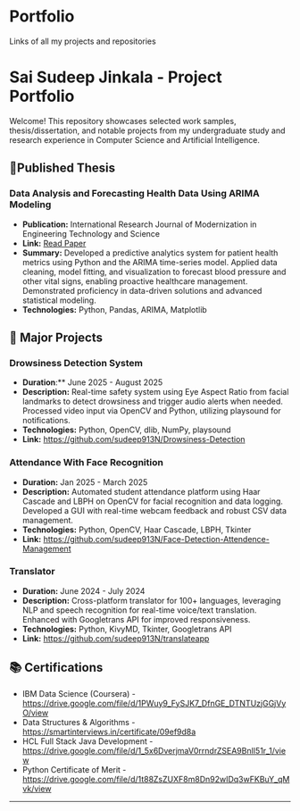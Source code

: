 # Portfolio
Links of all my projects and repositories
# Sai Sudeep Jinkala - Project Portfolio

Welcome! This repository showcases selected work samples, thesis/dissertation, and notable projects from my undergraduate study and research experience in Computer Science and Artificial Intelligence.

## 📄Published Thesis

### Data Analysis and Forecasting Health Data Using ARIMA Modeling
- **Publication:** International Research Journal of Modernization in Engineering Technology and Science  
- **Link:** [Read Paper](https://www.irjmets.com/uploadedfiles/paper/issue_11_november_2024/63842/final/fin_irjmets1731822550.pdf)
- **Summary:** Developed a predictive analytics system for patient health metrics using Python and the ARIMA time-series model. Applied data cleaning, model fitting, and visualization to forecast blood pressure and other vital signs, enabling proactive healthcare management. Demonstrated proficiency in data-driven solutions and advanced statistical modeling.
- **Technologies:** Python, Pandas, ARIMA, Matplotlib

## 🔬 Major Projects

### Drowsiness Detection System
- **Duration**:** June 2025 - August 2025
- **Description:** Real-time safety system using Eye Aspect Ratio from facial landmarks to detect drowsiness and trigger audio alerts when needed. Processed video input via OpenCV and Python, utilizing playsound for notifications.
- **Technologies:** Python, OpenCV, dlib, NumPy, playsound
- **Link:** https://github.com/sudeep913N/Drowsiness-Detection

### Attendance With Face Recognition
- **Duration:** Jan 2025 - March 2025
- **Description:** Automated student attendance platform using Haar Cascade and LBPH on OpenCV for facial recognition and data logging. Developed a GUI with real-time webcam feedback and robust CSV data management.
- **Technologies:** Python, OpenCV, Haar Cascade, LBPH, Tkinter
- **Link:** https://github.com/sudeep913N/Face-Detection-Attendence-Management

### Translator
- **Duration:** June 2024 - July 2024
- **Description:** Cross-platform translator for 100+ languages, leveraging NLP and speech recognition for real-time voice/text translation. Enhanced with Googletrans API for improved responsiveness.
- **Technologies:** Python, KivyMD, Tkinter, Googletrans API
- **Link:** https://github.com/sudeep913N/translateapp


## 📚 Certifications

- IBM Data Science (Coursera) - https://drive.google.com/file/d/1PWuy9_FySJK7_DfnGE_DTNTUzjGGjVyO/view
- Data Structures & Algorithms - https://smartinterviews.in/certificate/09ef9d8a
- HCL Full Stack Java Development - https://drive.google.com/file/d/1_5x6DverjmaV0rrndrZSEA9BnlI51r_1/view
- Python Certificate of Merit - https://drive.google.com/file/d/1t88ZsZUXF8m8Dn92wIDq3wFKBuY_qMvk/view


---

